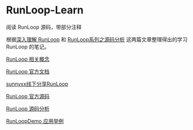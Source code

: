 # RunLoop-Learn
阅读 RunLoop 源码，带部分注释

根据[深入理解 RunLoop](https://blog.ibireme.com/2015/05/18/runloop/) 和 [RunLoop系列之源码分析](http://aaaboom.com/?p=34) 这两篇文章整理得出的学习 RunLoop 的笔记。

[RunLoop 相关概念](https://github.com/taoclouds/RunLoop-Learn/blob/master/RunLoop%20%E7%9A%84%E7%9B%B8%E5%85%B3%E6%A6%82%E5%BF%B5.md)

[RunLoop 官方文档](https://developer.apple.com/library/archive/documentation/Cocoa/Conceptual/Multithreading/RunLoopManagement/RunLoopManagement.html)

[sunnyxx线下分享RunLoop](https://v.youku.com/v_show/id_XODgxODkzODI0.html)

[RunLoop 官方源码](https://opensource.apple.com/tarballs/CF/)

[RunLoop 源码分析](https://github.com/taoclouds/RunLoop-Learn/blob/master/RunLoop%20%E6%BA%90%E7%A0%81%E5%88%86%E6%9E%90.md)

[RunLoopDemo 应用举例](https://github.com/taoclouds/RunLoop-Learn/blob/master/RunTime%20应用.md)
